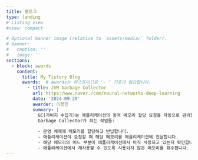 ```yaml
---
title: 블로그
type: landing
# Listing view
#view: compact

# Optional banner image (relative to `assets/media/` folder).
# banner:
#   caption: ''
#   image: ''
sections:
  - block: awards
    content:
      title: My Tistory Blog
      awards:  # awards는 리스트이므로 '- ' 기호가 필요합니다.
        - title: JVM Garbage Collector
          url: https:/www.naver./com/neural-networks-deep-learning
          date: '2024-09-20'
          awarder: 이봉민
          summary: |
            GC(가비지 수집기)는 애플리케이션의 동적 메모리 할당 요청을 자동으로 관리합니다.
            Garbage Collector가 하는 작업들:
  
            - 운영 체제에 메모리를 할당하고 반납합니다.
            - 애플리케이션이 요청할 때 해당 메모리를 애플리케이션에 전달합니다.
            - 해당 메모리의 어느 부분이 애플리케이션에서 아직 사용되고 있는지 확인합니다.
            - 애플리케이션에서 재사용할 수 있도록 사용되지 않은 메모리를 회수합니다.
---
```

